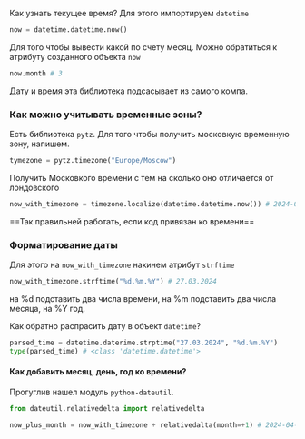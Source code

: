 Как узнать текущее время? 
Для этого импортируем `datetime`
```python
now = datetime.datetime.now()
```
Для того чтобы вывести какой по счету месяц. Можно обратиться к атрибуту созданного объекта `now`
```python
now.month # 3
```
Дату и время эта библиотека подсасывает из самого компа.

### Как можно учитывать временные зоны?

Есть библиотека `pytz`. 
Для того чтобы получить московкую временную зону, напишем. 
```python
tymezone = pytz.timezone("Europe/Moscow")
```
Получить Московкого времени с тем на сколько оно отличается от лондовского 
```python
now_with_timezone = timezone.localize(datetime.datetime.now()) # 2024-03-27 22:46:05.086531+03:00
```
==Так правильней работать, если код привязан ко времени==

### Форматирование даты
Для этого на `now_with_timezone` накинем атрибут `strftime`
```python
now_with_timezone.strftime("%d.%m.%Y") # 27.03.2024
```
на %d подставить два числа времени, на %m подставить два числа месяца, на %Y год. 

Как обратно распрасить дату в объект `datetime`?
```python
parsed_time = datetime.daterime.strptime("27.03.2024", "%d.%m.%Y") 
type(parsed_time) # <class 'datetime.datetime'>
```

#### Как добавить месяц, день, год ко времени? 
Прогуглив нашел модуль `python-dateutil`.
```python
from dateutil.relativedelta import relativedelta

now_plus_month = now_with_timezone + relativedalta(month=+1) # 2024-04-27 23:10:18.751617+03:00
```
